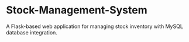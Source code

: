 # Stock-Management-System
A Flask-based web application for managing stock inventory with MySQL database integration.
